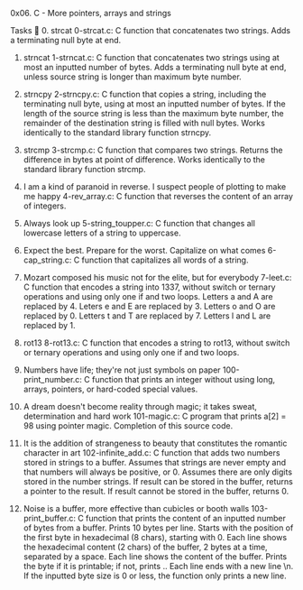 0x06. C - More pointers, arrays and strings

Tasks 📃
0. strcat
0-strcat.c: C function that concatenates two strings.
Adds a terminating null byte at end.

1. strncat
1-strncat.c: C function that concatenates two strings using at most an inputted number of bytes.
Adds a terminating null byte at end, unless source string is longer than maximum byte number.

2. strncpy
2-strncpy.c: C function that copies a string, including the terminating null byte, using at most an inputted number of bytes.
If the length of the source string is less than the maximum byte number, the remainder of the destination string is filled with null bytes.
Works identically to the standard library function strncpy.

3. strcmp
3-strcmp.c: C function that compares two strings.
Returns the difference in bytes at point of difference.
Works identically to the standard library function strcmp.

4. I am a kind of paranoid in reverse. I suspect people of plotting to make me happy
4-rev_array.c: C function that reverses the content of an array of integers.

5. Always look up
5-string_toupper.c: C function that changes all lowercase letters of a string to uppercase.

6. Expect the best. Prepare for the worst. Capitalize on what comes
6-cap_string.c: C function that capitalizes all words of a string.

7. Mozart composed his music not for the elite, but for everybody
7-leet.c: C function that encodes a string into 1337, without switch or ternary operations and using only one if and two loops.
Letters a and A are replaced by 4.
Leters e and E are replaced by 3.
Letters o and O are replaced by 0.
Letters t and T are replaced by 7.
Letters l and L are replaced by 1.

8. rot13
8-rot13.c: C function that encodes a string to rot13, without switch or ternary operations and using only one if and two loops.

9. Numbers have life; they're not just symbols on paper
100-print_number.c: C function that prints an integer without using long, arrays, pointers, or hard-coded special values.

10. A dream doesn't become reality through magic; it takes sweat, determination and hard work
101-magic.c: C program that prints a[2] = 98 using pointer magic.
Completion of this source code.

11. It is the addition of strangeness to beauty that constitutes the romantic character in art
102-infinite_add.c: C function that adds two numbers stored in strings to a buffer.
Assumes that strings are never empty and that numbers will always be positive, or 0.
Assumes there are only digits stored in the number strings.
If result can be stored in the buffer, returns a pointer to the result.
If result cannot be stored in the buffer, returns 0.

12. Noise is a buffer, more effective than cubicles or booth walls
103-print_buffer.c: C function that prints the content of an inputted number of bytes from a buffer.
Prints 10 bytes per line.
Starts with the position of the first byte in hexadecimal (8 chars), starting with 0.
Each line shows the hexadecimal content (2 chars) of the buffer, 2 bytes at a time, separated by a space.
Each line shows the content of the buffer. Prints the byte if it is printable; if not, prints ..
Each line ends with a new line \n.
If the inputted byte size is 0 or less, the function only prints a new line.
